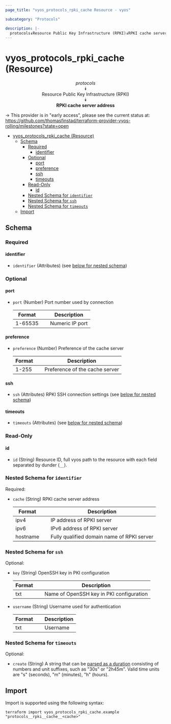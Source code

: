 ```yaml
---
page_title: "vyos_protocols_rpki_cache Resource - vyos"

subcategory: "Protocols"

description: |-
  protocols⯯Resource Public Key Infrastructure (RPKI)⯯RPKI cache server address
---
```


# vyos_protocols_rpki_cache (Resource)
<center>

*protocols*  
⯯  
Resource Public Key Infrastructure (RPKI)  
⯯  
**RPKI cache server address**


</center>

-> This provider is in "early access", please see the current status at: https://github.com/thomasfinstad/terraform-provider-vyos-rolling/milestones?state=open

<!--TOC-->

- [vyos_protocols_rpki_cache (Resource)](#vyos_protocols_rpki_cache-resource)
  - [Schema](#schema)
    - [Required](#required)
      - [identifier](#identifier)
    - [Optional](#optional)
      - [port](#port)
      - [preference](#preference)
      - [ssh](#ssh)
      - [timeouts](#timeouts)
    - [Read-Only](#read-only)
      - [id](#id)
    - [Nested Schema for `identifier`](#nested-schema-for-identifier)
    - [Nested Schema for `ssh`](#nested-schema-for-ssh)
    - [Nested Schema for `timeouts`](#nested-schema-for-timeouts)
  - [Import](#import)

<!--TOC-->

<!-- schema generated by tfplugindocs -->
## Schema

### Required

#### identifier
- `identifier` (Attributes) (see [below for nested schema](#nestedatt--identifier))

### Optional

#### port
- `port` (Number) Port number used by connection

    |  Format   &emsp;|  Description      |
    |-----------|-------------------|
    |  1-65535  &emsp;|  Numeric IP port  |
#### preference
- `preference` (Number) Preference of the cache server

    |  Format  &emsp;|  Description                     |
    |----------|----------------------------------|
    |  1-255   &emsp;|  Preference of the cache server  |
#### ssh
- `ssh` (Attributes) RPKI SSH connection settings (see [below for nested schema](#nestedatt--ssh))
#### timeouts
- `timeouts` (Attributes) (see [below for nested schema](#nestedatt--timeouts))

### Read-Only

#### id
- `id` (String) Resource ID, full vyos path to the resource with each field separated by dunder (`__`).

<a id="nestedatt--identifier"></a>
### Nested Schema for `identifier`

Required:

- `cache` (String) RPKI cache server address

    |  Format    &emsp;|  Description                                 |
    |------------|----------------------------------------------|
    |  ipv4      &emsp;|  IP address of RPKI server                   |
    |  ipv6      &emsp;|  IPv6 address of RPKI server                 |
    |  hostname  &emsp;|  Fully qualified domain name of RPKI server  |


<a id="nestedatt--ssh"></a>
### Nested Schema for `ssh`

Optional:

- `key` (String) OpenSSH key in PKI configuration

    |  Format  &emsp;|  Description                               |
    |----------|--------------------------------------------|
    |  txt     &emsp;|  Name of OpenSSH key in PKI configuration  |
- `username` (String) Username used for authentication

    |  Format  &emsp;|  Description  |
    |----------|---------------|
    |  txt     &emsp;|  Username     |


<a id="nestedatt--timeouts"></a>
### Nested Schema for `timeouts`

Optional:

- `create` (String) A string that can be [parsed as a duration](https://pkg.go.dev/time#ParseDuration) consisting of numbers and unit suffixes, such as &#34;30s&#34; or &#34;2h45m&#34;. Valid time units are &#34;s&#34; (seconds), &#34;m&#34; (minutes), &#34;h&#34; (hours).

## Import

Import is supported using the following syntax:

```shell
terraform import vyos_protocols_rpki_cache.example "protocols__rpki__cache__<cache>"
```
